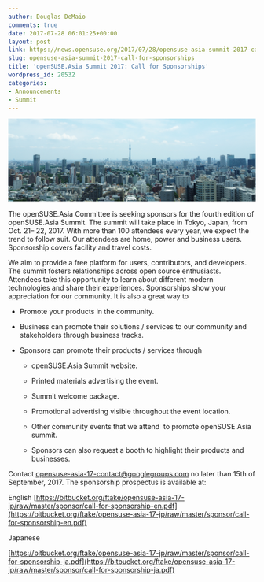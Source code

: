 ```yaml
---
author: Douglas DeMaio
comments: true
date: 2017-07-28 06:01:25+00:00
layout: post
link: https://news.opensuse.org/2017/07/28/opensuse-asia-summit-2017-call-for-sponsorships/
slug: opensuse-asia-summit-2017-call-for-sponsorships
title: 'openSUSE.Asia Summit 2017: Call for Sponsorships'
wordpress_id: 20532
categories:
- Announcements
- Summit
---
```


![](/wp-content/uploads/2017/06/P6242267_R.jpg)

The openSUSE.Asia Committee is seeking sponsors for the fourth edition of openSUSE.Asia Summit. The summit will take place in Tokyo, Japan, from Oct. 21– 22, 2017. With more than 100 attendees every year, we expect the trend to follow suit. Our attendees are home, power and business users. Sponsorship covers facility and travel costs.

We aim to provide a free platform for users, contributors, and developers. The summit fosters relationships across open source enthusiasts. Attendees take this opportunity to learn about different modern technologies and share their experiences. Sponsorships show your appreciation for our community. It is also a great way to



 	
  * Promote your products in the community.

 	
  * Business can promote their solutions / services to our community and stakeholders through business tracks.

 	
  * Sponsors can promote their products / services through

 	
    * openSUSE.Asia Summit website.

 	
    * Printed materials advertising the event.

 	
    * Summit welcome package.

 	
    * Promotional advertising visible throughout the event location.

 	
    * Other community events that we attend  to promote openSUSE.Asia summit.

 	
    * Sponsors can also request a booth to highlight their products and businesses.





Contact [opensuse-asia-17-contact@googlegroups.com](mailto:opensuse-asia-17-contact@googlegroups.com) no later than 15th of September, 2017. The sponsorship prospectus is available at:

English [https://bitbucket.org/ftake/opensuse-asia-17-jp/raw/master/sponsor/call-for-sponsorship-en.pdf](https://bitbucket.org/ftake/opensuse-asia-17-jp/raw/master/sponsor/call-for-sponsorship-en.pdf)

Japanese

[https://bitbucket.org/ftake/opensuse-asia-17-jp/raw/master/sponsor/call-for-sponsorship-ja.pdf](https://bitbucket.org/ftake/opensuse-asia-17-jp/raw/master/sponsor/call-for-sponsorship-ja.pdf)
